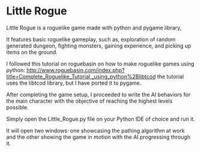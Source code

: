 # Little Rogue

Little Rogue is a roguelike game made with python and pygame library, 

It features basic roguelike gameplay, such as, exploration of random generated dungeon, fighting monsters, gaining experience, and picking up items on the ground.

I followed this tutorial on roguebasin on how to make roguelike games using python:
http://www.roguebasin.com/index.php?title=Complete_Roguelike_Tutorial,_using_python%2Blibtcod
the tutorial uses the libtcod library, but I have ported it to pygame.

After completing the game setup, I proceeded to write the AI behaviors for the main character with the objective of reaching the highest levels possible.

Simply open the Little_Rogue.py file on your Python IDE of choice and run it.

It will open two windows: one showcasing the pathing algorithm at work and the other showing the game in motion with the AI progressing through it.
